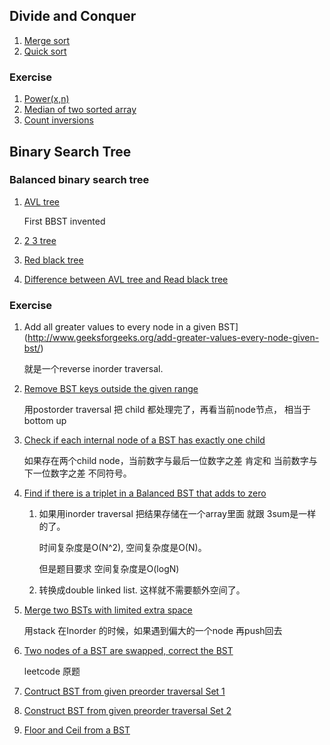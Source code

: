 ## Divide and Conquer

1. [Merge sort]()
2. [Quick sort]()

### Exercise

1. [Power(x,n)]()
2. [Median of two sorted array]()
3. [Count inversions]()



## Binary Search Tree

### Balanced binary search tree

1. [AVL tree]()

   First BBST invented

2. [2 3 tree]()

3. [Red black tree]()

4. [Difference between AVL tree and Read black tree]()

### Exercise

1. Add all greater values to every node in a given BST](http://www.geeksforgeeks.org/add-greater-values-every-node-given-bst/)

   就是一个reverse inorder traversal.

2. [Remove BST keys outside the given range](http://www.geeksforgeeks.org/remove-bst-keys-outside-the-given-range/)

   用postorder traversal 把 child 都处理完了，再看当前node节点， 相当于bottom up

3. [Check if each internal node of a BST has exactly one child](http://www.geeksforgeeks.org/check-if-each-internal-node-of-a-bst-has-exactly-one-child/)

   如果存在两个child node，当前数字与最后一位数字之差  肯定和 当前数字与下一位数字之差 不同符号。


4. [Find if there is a triplet in a Balanced BST that adds to zero](http://www.geeksforgeeks.org/find-if-there-is-a-triplet-in-bst-that-adds-to-0/)
   1. 如果用inorder traversal 把结果存储在一个array里面 就跟 3sum是一样的了。

      时间复杂度是O(N^2), 空间复杂度是O(N)。

      但是题目要求 空间复杂度是O(logN)

   2. 转换成double linked list. 这样就不需要额外空间了。

5. [Merge two BSTs with limited extra space](http://www.geeksforgeeks.org/merge-two-bsts-with-limited-extra-space/)

    用stack 在Inorder 的时候，如果遇到偏大的一个node 再push回去

6. [Two nodes of a BST are swapped, correct the BST]()

    leetcode 原题

7. [Contruct BST from given preorder traversal Set 1]()

8. [Construct BST from given preorder traversal Set 2]() 

9. [Floor and Ceil from a BST]()

    ​

